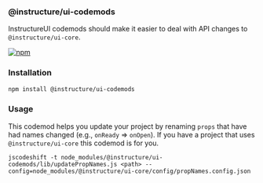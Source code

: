 [npm]: https://img.shields.io/npm/v/@instructure/ui-codemods.svg
[npm-url]: https://npmjs.com/package/@instructure/ui-codemods

### @instructure/ui-codemods

InstructureUI codemods should make it easier to deal with API changes to `@instructure/ui-core`.

[![npm][npm]][npm-url]

### Installation

```sh
npm install @instructure/ui-codemods
```

### Usage

This codemod helps you update your project by renaming `props` that have had names changed (e.g., `onReady` => `onOpen`). If you have a project that uses `@instructure/ui-core` this codemod is for you.

`jscodeshift -t node_modules/@instructure/ui-codemods/lib/updatePropNames.js <path> --config=node_modules/@instructure/ui-core/config/propNames.config.json`
